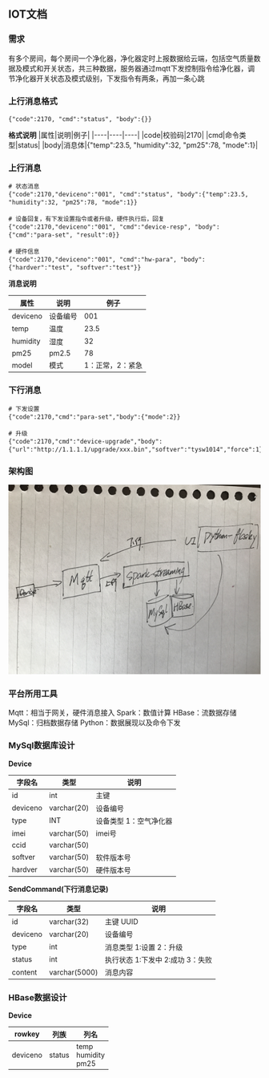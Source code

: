 ## IOT文档
### 需求
有多个房间，每个房间一个净化器，净化器定时上报数据给云端，包括空气质量数据及模式和开关状态，共三种数据，服务器通过mqtt下发控制指令给净化器，调节净化器开关状态及模式级别，下发指令有两条，再加一条心跳

### 上行消息格式

```
{"code":2170, "cmd":"status", "body":{}}
```

**格式说明**
|属性|说明|例子|
|----|----|----|
|code|校验码|2170|
|cmd|命令类型|status|
|body|消息体|{"temp":23.5, "humidity":32, "pm25":78, "mode":1}|

### 上行消息

```
# 状态消息
{"code":2170,"deviceno":"001", "cmd":"status", "body":{"temp":23.5, "humidity":32, "pm25":78, "mode":1}}

# 设备回复，有下发设置指令或者升级，硬件执行后，回复
{"code":2170,"deviceno":"001", "cmd":"device-resp", "body":{"cmd":"para-set", "result":0}}

# 硬件信息
{"code":2170,"deviceno":"001", "cmd":"hw-para", "body":{"hardver":"test", "softver":"test"}}
```

**消息说明**

|属性|说明|例子|
|----|----|----|
|deviceno|设备编号|001|
|temp|温度|23.5|
|humidity|湿度|32|
|pm25|pm2.5|78|
|model|模式|1：正常，2：紧急|

### 下行消息

```
# 下发设置
{"code":2170,"cmd":"para-set","body":{"mode":2}}

# 升级
{"code":2170,"cmd":"device-upgrade","body":{"url":"http://1.1.1.1/upgrade/xxx.bin","softver":"tysw1014","force":1}}
```

### 架构图
![](1.jpg "架构图")

### 平台所用工具
Mqtt：相当于网关，硬件消息接入
Spark：数值计算
HBase：流数据存储
MySql：归档数据存储
Python：数据展现以及命令下发

### MySql数据库设计
**Device**

|字段名|类型|说明|
|----|----|----|
|id|int|主键|
|deviceno|varchar(20)|设备编号|
|type|INT|设备类型 1：空气净化器|
|imei|varchar(50)|imei号|
|ccid|varchar(50)||
|softver|varchar(50)|软件版本号|
|hardver|varchar(50)|硬件版本号|

**SendCommand(下行消息记录)**

|字段名|类型|说明|
|----|----|----|
|id|varchar(32)|主键 UUID|
|deviceno|varchar(20)|设备编号|
|type|int|消息类型 1:设置 2：升级|
|status|int|执行状态 1:下发中 2:成功 3：失败|
|content|varchar(5000)|消息内容|

### HBase数据设计
**Device**

|rowkey|列族|列名|
|----|----|----|
|deviceno|status|temp<br />humidity<br />pm25|